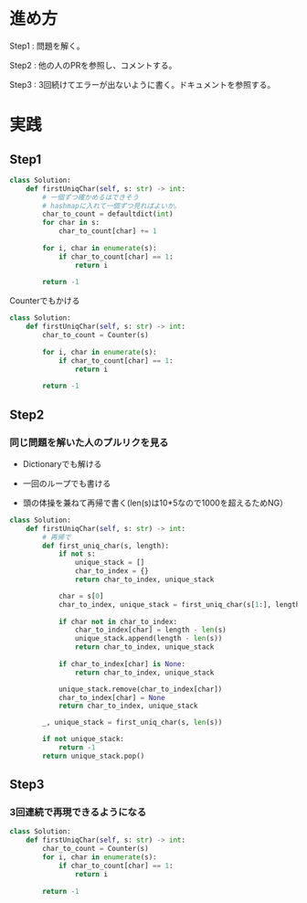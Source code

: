 # 進め方

Step1 : 問題を解く。

Step2 : 他の人のPRを参照し、コメントする。

Step3 : 3回続けてエラーが出ないように書く。ドキュメントを参照する。

# 実践

## Step1

```python
class Solution:
    def firstUniqChar(self, s: str) -> int:
        # 一個ずつ確かめるはできそう
        # hashmapに入れて一個ずつ見ればよいか。
        char_to_count = defaultdict(int)
        for char in s:
            char_to_count[char] += 1
            
        for i, char in enumerate(s):
            if char_to_count[char] == 1:
                return i
        
        return -1
```

Counterでもかける

```python
class Solution:
    def firstUniqChar(self, s: str) -> int:
        char_to_count = Counter(s)
        
        for i, char in enumerate(s):
            if char_to_count[char] == 1:
                return i
        
        return -1
```

## Step2

### 同じ問題を解いた人のプルリクを見る

- Dictionaryでも解ける
- 一回のループでも書ける

- 頭の体操を兼ねて再帰で書く(len(s)は10*5なので1000を超えるためNG）

```python
class Solution:
    def firstUniqChar(self, s: str) -> int:
        # 再帰で
        def first_uniq_char(s, length):
            if not s:
                unique_stack = []
                char_to_index = {}
                return char_to_index, unique_stack

            char = s[0]
            char_to_index, unique_stack = first_uniq_char(s[1:], length)
            
            if char not in char_to_index:
                char_to_index[char] = length - len(s)
                unique_stack.append(length - len(s))
                return char_to_index, unique_stack
                
            if char_to_index[char] is None:
                return char_to_index, unique_stack

            unique_stack.remove(char_to_index[char])
            char_to_index[char] = None
            return char_to_index, unique_stack

        _, unique_stack = first_uniq_char(s, len(s))

        if not unique_stack:
            return -1
        return unique_stack.pop()
```

## Step3

### 3回連続で再現できるようになる

```python
class Solution:
    def firstUniqChar(self, s: str) -> int:
        char_to_count = Counter(s)
        for i, char in enumerate(s):
            if char_to_count[char] == 1:
                return i
        
        return -1
```

